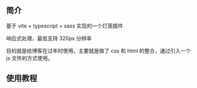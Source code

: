 ## 简介

基于 vite + typescript + sass 实现的一个灯笼插件

响应式处理，最低支持 320px 分辨率

目的就是给博客在过年时使用，主要就是做了 css 和 html 的整合，通过引入一个 js 文件的方式使用。

## 使用教程

